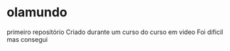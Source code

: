# olamundo
 primeiro  repositório
Criado durante um curso do curso em video 
Foi dificil mas consegui